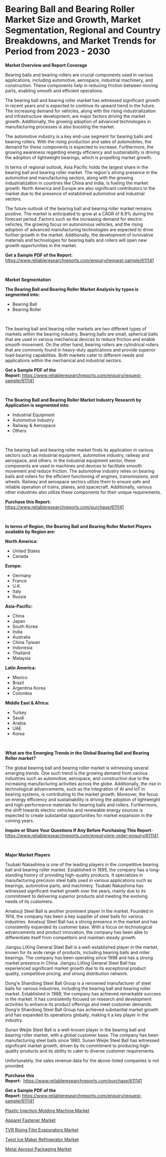 <p><h1>Bearing Ball and Bearing Roller Market Size and Growth, Market Segmentation, Regional and Country Breakdowns, and Market Trends for Period from 2023 -  2030</h1></p><p><strong>Market Overview and Report Coverage</strong></p>
<p><p>Bearing balls and bearing rollers are crucial components used in various applications, including automotive, aerospace, industrial machinery, and construction. These components help in reducing friction between moving parts, enabling smooth and efficient operations.</p><p>The bearing ball and bearing roller market has witnessed significant growth in recent years and is expected to continue its upward trend in the future. The increasing demand for vehicles, along with the rising industrialization and infrastructure development, are major factors driving the market growth. Additionally, the growing adoption of advanced technologies in manufacturing processes is also boosting the market.</p><p>The automotive industry is a key end-use segment for bearing balls and bearing rollers. With the rising production and sales of automobiles, the demand for these components is expected to increase. Furthermore, the growing awareness regarding energy efficiency and sustainability is driving the adoption of lightweight bearings, which is propelling market growth.</p><p>In terms of regional outlook, Asia Pacific holds the largest share in the bearing ball and bearing roller market. The region's strong presence in the automotive and manufacturing sectors, along with the growing industrialization in countries like China and India, is fueling the market growth. North America and Europe are also significant contributors to the market due to the presence of established automotive and industrial sectors.</p><p>The future outlook of the bearing ball and bearing roller market remains positive. The market is anticipated to grow at a CAGR of 8.9% during the forecast period. Factors such as the increasing demand for electric vehicles, the growing focus on autonomous vehicles, and the rising adoption of advanced manufacturing technologies are expected to drive further growth in the market. Additionally, the development of innovative materials and technologies for bearing balls and rollers will open new growth opportunities in the market.</p></p>
<p><strong>Get a Sample PDF of the Report:</strong> <a href="https://www.reliableresearchreports.com/enquiry/request-sample/611141">https://www.reliableresearchreports.com/enquiry/request-sample/611141</a></p>
<p>&nbsp;</p>
<p><strong>Market Segmentation</strong></p>
<p><strong>The Bearing Ball and Bearing Roller Market Analysis by types is segmented into:</strong></p>
<p><ul><li>Bearing Ball</li><li>Bearing Roller</li></ul></p>
<p>&nbsp;</p>
<p><p>The bearing ball and bearing roller markets are two different types of markets within the bearing industry. Bearing balls are small, spherical balls that are used in various mechanical devices to reduce friction and enable smooth movement. On the other hand, bearing rollers are cylindrical rollers that are commonly found in heavy-duty applications and provide superior load-bearing capabilities. Both markets cater to different needs and applications within the mechanical and industrial sectors.</p></p>
<p><strong>Get a Sample PDF of the Report:</strong>&nbsp;<a href="https://www.reliableresearchreports.com/enquiry/request-sample/611141">https://www.reliableresearchreports.com/enquiry/request-sample/611141</a></p>
<p>&nbsp;</p>
<p><strong>The Bearing Ball and Bearing Roller Market Industry Research by Application is segmented into:</strong></p>
<p><ul><li>Industrial Equipment</li><li>Automotive Industry</li><li>Railway & Aerospace</li><li>Others</li></ul></p>
<p>&nbsp;</p>
<p><p>The bearing ball and bearing roller market finds its application in various sectors such as industrial equipment, automotive industry, railway and aerospace, and others. In the industrial equipment sector, these components are used in machines and devices to facilitate smooth movement and reduce friction. The automotive industry relies on bearing balls and rollers for the efficient functioning of engines, transmissions, and wheels. Railway and aerospace sectors utilize them to ensure safe and reliable operation of trains, planes, and spacecraft. Additionally, various other industries also utilize these components for their unique requirements.</p></p>
<p><strong>Purchase this Report:</strong>&nbsp; <a href="https://www.reliableresearchreports.com/purchase/611141">https://www.reliableresearchreports.com/purchase/611141</a></p>
<p>&nbsp;</p>
<p><strong>In terms of Region, the Bearing Ball and Bearing Roller Market Players available by Region are:</strong></p>
<p>
    <p> <strong> North America: </strong>
        <ul>
            <li>United States</li>
            <li>Canada</li>
        </ul>
        </p> 
    <p> <strong> Europe: </strong>
        <ul>
            <li>Germany</li>
            <li>France</li>
            <li>U.K.</li>
            <li>Italy</li>
            <li>Russia</li>
        </ul>
        </p> 
    <p> <strong> Asia-Pacific: </strong>
        <ul>
            <li>China</li>
            <li>Japan</li>
            <li>South Korea</li>
            <li>India</li>
            <li>Australia</li>
            <li>China Taiwan</li>
            <li>Indonesia</li>
            <li>Thailand</li>
            <li>Malaysia</li>
        </ul>
        </p> 
    <p> <strong> Latin America: </strong>
        <ul>
            <li>Mexico</li>
            <li>Brazil</li>
            <li>Argentina Korea</li>
            <li>Colombia</li>
        </ul>
        </p> 
    <p> <strong> Middle East & Africa: </strong>
        <ul>
            <li>Turkey</li>
            <li>Saudi</li>
            <li>Arabia</li>
            <li>UAE</li>
            <li>Korea</li>
        </ul>
    </p>
    </p>
<p>&nbsp;</p>
<p><strong>What are the Emerging Trends in the Global Bearing Ball and Bearing Roller market?</strong></p>
<p><p>The global bearing ball and bearing roller market is witnessing several emerging trends. One such trend is the growing demand from various industries such as automotive, aerospace, and construction due to the increasing manufacturing activities across the globe. Additionally, the rise in technological advancements, such as the integration of AI and IoT in bearing systems, is contributing to the market growth. Moreover, the focus on energy efficiency and sustainability is driving the adoption of lightweight and high-performance materials for bearing balls and rollers. Furthermore, the shift towards electric vehicles and renewable energy sources is expected to create substantial opportunities for market expansion in the coming years.</p></p>
<p><strong>Inquire or Share Your Questions If Any Before Purchasing This Report</strong>- <a href="https://www.reliableresearchreports.com/enquiry/pre-order-enquiry/611141">https://www.reliableresearchreports.com/enquiry/pre-order-enquiry/611141</a></p>
<p>&nbsp;</p>
<p><strong>Major Market Players</strong></p>
<p><p>Tsubaki Nakashima is one of the leading players in the competitive bearing ball and bearing roller market. Established in 1895, the company has a long-standing history of providing high-quality products. It specializes in manufacturing precision steel balls used in various applications such as bearings, automotive parts, and machinery. Tsubaki Nakashima has witnessed significant market growth over the years, mainly due to its commitment to delivering superior products and meeting the evolving needs of its customers.</p><p>Amatsuji Steel Ball is another prominent player in the market. Founded in 1914, the company has been a key supplier of steel balls for various industries. Amatsuji Steel Ball has a strong presence in the market and has consistently expanded its customer base. With a focus on technological advancements and product innovation, the company has been able to differentiate itself from competitors and maintain steady growth.</p><p>Jiangsu LiXing General Steel Ball is a well-established player in the market, known for its wide range of products, including bearing balls and roller bearings. The company has been operating since 1998 and has a strong market presence in China. Jiangsu LiXing General Steel Ball has experienced significant market growth due to its exceptional product quality, competitive pricing, and strong distribution network.</p><p>Dong'e Shandong Steel Ball Group is a renowned manufacturer of steel balls for various industries, including the bearing ball and bearing roller market. Established in 1988, the company has achieved remarkable success in the market. It has consistently focused on research and development activities to enhance its product offerings and meet customer demands. Dong'e Shandong Steel Ball Group has achieved substantial market growth and has expanded its operations globally, making it a key player in the industry.</p><p>Sunan Weijie Steel Ball is a well-known player in the bearing ball and bearing roller market, with a global customer base. The company has been manufacturing steel balls since 1980. Sunan Weijie Steel Ball has witnessed significant market growth, driven by its commitment to producing high-quality products and its ability to cater to diverse customer requirements.</p><p>Unfortunately, the sales revenue data for the above-listed companies is not provided.</p></p>
<p><strong>Purchase this Report:</strong>&nbsp;&nbsp;<a href="https://www.reliableresearchreports.com/purchase/611141">https://www.reliableresearchreports.com/purchase/611141</a></p>
<p></p>
<p><strong>Get a Sample PDF of the Report:</strong>&nbsp;<a href="https://www.reliableresearchreports.com/enquiry/request-sample/611141">https://www.reliableresearchreports.com/enquiry/request-sample/611141</a></p>
<p><p><a href="https://medium.com/@avarobertson1969/plastic-injection-molding-machine-market-size-growth-forecast-2023-2030-605b677d370d">Plastic Injection Molding Machine Market</a></p><p><a href="https://github.com/pizolina/Market-Research-Report-List-1/blob/main/apparel-fastener-market.md">Apparel Fastener Market</a></p><p><a href="https://www.linkedin.com/pulse/tvr-rising-film-evaporators-market-size-share-amp-pazhf/">TVR Rising Film Evaporators Market</a></p><p><a href="https://www.linkedin.com/pulse/twist-ice-maker-refrigerator-market-insights-players-forecast-ele9f/">Twist Ice Maker Refrigerator Market</a></p><p><a href="https://github.com/sofayahoo2023/Market-Research-Report-List-1/blob/main/metal-aerosol-packaging-market.md">Metal Aerosol Packaging Market</a></p></p>
